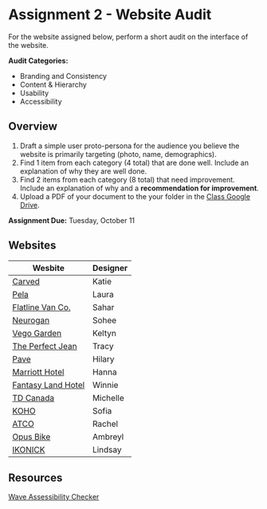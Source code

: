 # Assignment 2 - Website Audit
For the website assigned below, perform a short audit on the interface of the website. 

**Audit Categories:**
- Branding and Consistency
- Content & Hierarchy
- Usability
- Accessibility 

## Overview
1. Draft a simple user proto-persona for the audience you believe the website is primarily targeting (photo, name, demographics). 
2. Find 1 item from each category (4 total) that are done well. Include an explanation of why they are well done.
3. Find 2 items from each category (8 total) that need improvement. Include an explanation of why and a **recommendation for improvement**. 
7. Upload a PDF of your document to the your folder in the [Class Google Drive](https://drive.google.com/drive/folders/1KhhVdiu4iG2xxqt5WT-Pd89hMuWB6TOt?usp=sharing).

**Assignment Due:** Tuesday, October 11

## Websites
| Wesbite | Designer | 
|  -----  | ----- | 
| [Carved](https://www.carved.com/) | Katie | 
| [Pela](https://pelacase.ca/) | Laura |  
| [Flatline Van Co.](https://flatlinevanco.com/) | Sahar | 
| [Neurogan](https://neurogan.com/) | Sohee | 
| [Vego Garden](https://vegogarden.com/) | Keltyn | 
| [The Perfect Jean](https://theperfectjean.nyc/) | Tracy | 
| [Pave](https://joinpave.com/home) | Hilary | 
| [Marriott Hotel](https://www.marriott.com/default.mi) | Hanna | 
| [Fantasy Land Hotel](https://flh.ca/) | Winnie | 
| [TD Canada](https://www.td.com/ca/en/personal-banking/) | Michelle | 
| [KOHO](https://www.koho.ca/) | Sofia | 
| [ATCO](https://www.atco.com/en-ca.html) | Rachel | 
| [Opus Bike](https://www.opusbike.com/) | Ambreyl | 
| [IKONICK](https://ikonick.com/) | Lindsay | 

## Resources
[Wave Assessibility Checker](https://wave.webaim.org/) 
